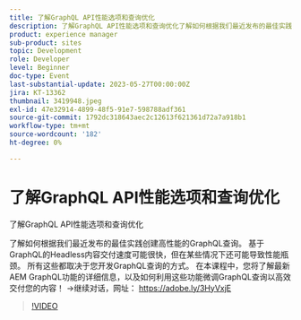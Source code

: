 ```yaml
---
title: 了解GraphQL API性能选项和查询优化
description: 了解GraphQL API性能选项和查询优化了解如何根据我们最近发布的最佳实践创建高性能GraphQL查询。 基于GraphQL的Headless内容交付速度可能很快，但在某些情况下还可能导致性能瓶颈。 所有这些都取决于您开发GraphQL查询的方式。 在本课程中，您将了解最新AEM GraphQL功能的详细信息，以及如何利用这些功能微调GraphQL查询以高效交付您的内容！
product: experience manager
sub-product: sites
topic: Development
role: Developer
level: Beginner
doc-type: Event
last-substantial-update: 2023-05-27T00:00:00Z
jira: KT-13362
thumbnail: 3419948.jpeg
exl-id: 47e32914-4899-48f5-91e7-598788adf361
source-git-commit: 1792dc318643aec2c12613f621361d72a7a918b1
workflow-type: tm+mt
source-wordcount: '182'
ht-degree: 0%

---
```


# 了解GraphQL API性能选项和查询优化

了解GraphQL API性能选项和查询优化

了解如何根据我们最近发布的最佳实践创建高性能的GraphQL查询。 基于GraphQL的Headless内容交付速度可能很快，但在某些情况下还可能导致性能瓶颈。 所有这些都取决于您开发GraphQL查询的方式。 在本课程中，您将了解最新AEM GraphQL功能的详细信息，以及如何利用这些功能微调GraphQL查询以高效交付您的内容！ →继续对话，网址： https://adobe.ly/3HyVxjE

>[!VIDEO](https://video.tv.adobe.com/v/3419948/?learn=on)
